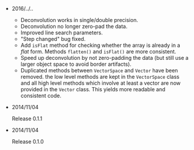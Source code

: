 * 2016/../..

  - Deconvolution works in single/double precision.
  - Deconvolution no longer zero-pad the data.
  - Improved line search parameters.
  - "Step changed" bug fixed.
  - Add `isFlat` method for checking whether the array is already in a
    *flat* form.  Methods `flatten()` and `isFlat()` are more consistent.
  - Speed up deconvolution by not zero-padding the data (but still use a
    larger object space to avoid border artifacts).
  - Duplicated methods between `VectorSpace` and `Vector` have been removed.
    the low level methods are kept in the `VectorSpace` class and all high
    level methods which involve at least a vector are now provided in the
    `Vector` class.  This yields more readable and consistent code.


* 2014/11/04

  Release 0.1.1

* 2014/11/04

  Release 0.1.0
